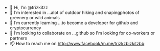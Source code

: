 - 👋 Hi, I’m @trizkitzz
- 👀 I’m interested in ...alot of outdoor hiking and snapingphotos of greenery or wild animals
- 🌱 I’m currently learning ...to become a developer for github and cryptocurrency
- 💞️ I’m looking to collaborate on ...github so I'm looking for co-workers or partners
- 📫 How to reach me  on http://www.facebook/m.me/trizkzbizkitzbb

<!---
trizkitzz/trizkitzz is a ✨ special ✨ repository because its `README.md` (this file) appears on your GitHub profile.
You can click the Preview link to take a look at your changes.
--->
